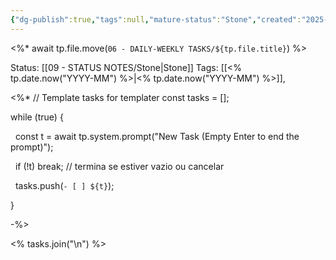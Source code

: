 ```yaml
---
{"dg-publish":true,"tags":null,"mature-status":"Stone","created":"2025-10-13T20:17:13.910+01:00","dg-note-icon":"stone","noteI":"stone","updated":"2025-10-21T18:28:52.372+01:00","title":"<% tp.file.title %>","dgPassFrontmatter":true,"permalink":"/11-templates/tasks-note/","noteIcon":"stone"}
---
```


<%* await tp.file.move(`06 - DAILY-WEEKLY TASKS/${tp.file.title}`) %>

Status: [[09 - STATUS NOTES/Stone\|Stone]]
Tags: [[<% tp.date.now("YYYY-MM") %>\|<% tp.date.now("YYYY-MM") %>]], 
 
<%*
// Template tasks for templater
const tasks = [];

while (true) {

  const t = await tp.system.prompt("New Task (Empty Enter to end the prompt)");

  if (!t) break; // termina se estiver vazio ou cancelar

  tasks.push(`- [ ] ${t}`);

}

-%>

<% tasks.join("\n") %>
